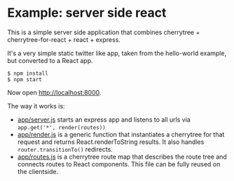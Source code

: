 # Example: server side react

This is a simple server side application that combines cherrytree + cherrytree-for-react + react + express.

It's a very simple static twitter like app, taken from the hello-world example, but converted to a React app.

    $ npm install
    $ npm start

Now open [http://localhost:8000](http://localhost:8000).

The way it works is:

* [app/server.js](app/server.js) starts an express app and listens to all urls via `app.get('*', render(routes))`
* [app/render.js](app/render.js) is a generic function that instantiates a cherrytree for that request and returns React.renderToString results. It also handles `router.transitionTo()` redirects.
* [app/routes.js](app/routes.js) is a cherrytree route map that describes the route tree and connects routes to React components. This file can be fully reused on the clientside.
